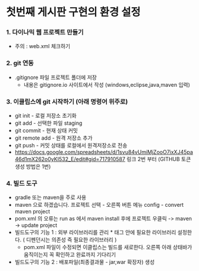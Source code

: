 # 첫번째 게시판 구현의 환경 설정

### 1. 다이나믹 웹 프로젝트 만들기
* 주의 : web.xml 체크하기
### 2. git 연동
* .gitignore 파일 프로젝트 폴더에 저장
	* 내용은 gitignore.io 사이트에서 작성
(windows,eclipse,java,maven 입력)

### 3. 이클립스에 git 시작하기 (아래 명령어 위주로)
* git init	- 로컬 저장소 초기화
* git add	- 선택한 파일 staging
* git commit	- 현재 상태 커밋
* git remote add	- 원격 저장소 추가
* git push	- 커밋 상태를 로컬에서 원격저장소로 전송	
* https://docs.google.com/spreadsheets/d/1svu84vUmiMjZooO7ixXJ45pa46d1mX262o0yKI532_E/edit#gid=717910587 링크 2번 부터
(GITHUB 토큰 생성 방법은 1번)

### 4. 빌드 도구
* gradle 또는 maven을 주로 사용
* maven 으로 하겠습니다.
프로젝트 선택 - 오른쪽 버튼 메뉴 config - convert maven project
* pom.xml 의 오류는 run as 에서 maven install 후에 프로젝트 우클릭 -> maven -> update project
* 빌드도구의 기능 1 : 외부 라이브러리를 관리
	*<dependencies></dependencies> 태그 안에 필요한 라이브러리 설정한다. ( 디펜던시는 의존성 즉 필요한 라이브러리 )
	* pom.xml 파일이 수정되면 이클립스는 빌드를 새로한다. 오른쪽 아래 상태바가 움직이는지 꼭 확인하고 완료까지 기다리기
*  빌드도구의 기능 2 : 배포파일(최종결과물 - jar,war 확장자) 생성
